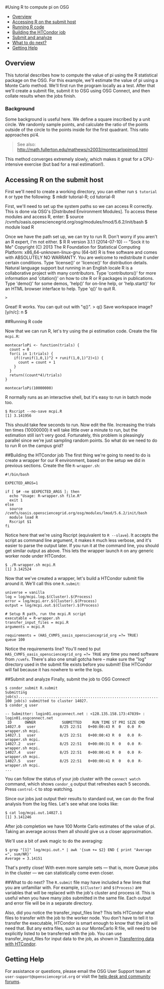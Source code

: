 #Using R to compute pi on OSG

   * [Overview](#overview)
   * [Accessing R on the submit host](#accessing-r-on-the-submit-host)
   * [Running R code](#running-r-code)
   * [Building the HTCondor job](#building-the-htcondor-job)
   * [Submit and analyze](#submit-and-analyze)
   * [What to do next?](#what-to-do-next)
   * [Getting Help](#getting-help)


## Overview
This tutorial describes how to compute the value of pi using the R statistical package on the OSG. For this example, we'll estimate the value of pi using a Monte Carlo method. We'll first run the program locally as a test.  After that we'll create a submit file, submit it to OSG using OSG Connect, and then collate results when the jobs finish.

### Background
Some background is useful here. We define a square inscribed by a unit circle. We randomly sample points, and calculate the ratio of the points outside of the circle to the points inside for the first quadrant. This ratio approaches pi/4.

> See also: http://math.fullerton.edu/mathews/n2003/montecarlopimod.html

This method converges extremely slowly, which makes it great for a CPU-intensive exercise (but bad for a real estimation!).

## Accessing R on the submit host
First we'll need to create a working directory, you can either run `$ tutorial R` or type the following:
	$ mkdir tutorial-R; cd tutorial-R

First, we'll need to set up the system paths so we can access R correctly. This is done via OSG's [Distributed Environment Modules]. To access these modules and access R, enter:
	$ source /cvmfs/oasis.opensciencegrid.org/osg/modules/lmod/5.6.2/init/bash
	$ module load R

Once we have the path set up, we can try to run R. Don't worry if you aren't an R expert, I'm not either.
	$ R
	R version 3.1.1 (2014-07-10) -- "Sock it to Me"
	Copyright (C) 2013 The R Foundation for Statistical Computing
	Platform: x86_64-unknown-linux-gnu (64-bit)
	R is free software and comes with ABSOLUTELY NO WARRANTY.
	You are welcome to redistribute it under certain conditions.
	Type 'license()' or 'licence()' for distribution details.
	  Natural language support but running in an English locale
	R is a collaborative project with many contributors.
	Type 'contributors()' for more information and
	'citation()' on how to cite R or R packages in publications.
	Type 'demo()' for some demos, 'help()' for on-line help, or
	'help.start()' for an HTML browser interface to help.
	Type 'q()' to quit R.
		 
	>

Great! R works. You can quit out with "q()". 
	> q()
	Save workspace image? [y/n/c]: n
	$

##Running R code

Now that we can run R, let's try using the pi estimation code. Create the file `mcpi.R`:

	montecarloPi <- function(trials) {
	  count = 0
	  for(i in 1:trials) {
	    if((runif(1,0,1)^2 + runif(1,0,1)^2)<1) {
	      count = count + 1
	    }
	  }
	  return((count*4)/trials)
	}
	
	montecarloPi(10000000)

R normally runs as an interactive shell, but it's easy to run in batch mode too.

	$ Rscript --no-save mcpi.R
	[1] 3.141956

This should take few seconds to run. Now edit the file. Increasing the trials ten times (10000000) it will take little over a minute to run, but the estimation still isn't very good. Fortunately, this problem is pleasingly parallel since we're just sampling random points. So what do we need to do to run R on the campus grid?

##Building the HTCondor job
The first thing we're going to need to do is create a wrapper for our R environment, based on the setup we did in previous sections. Create the file `R-wrapper.sh`:

	#!/bin/bash
	 
	EXPECTED_ARGS=1
	 
	if [ $# -ne $EXPECTED_ARGS ]; then
	  echo "Usage: R-wrapper.sh file.R"
	  exit 1
	else
	  source /cvmfs/oasis.opensciencegrid.org/osg/modules/lmod/5.6.2/init/bash
	  module load R
	  Rscript $1
	fi

Notice here that we're using Rscript (equivalent to `R --slave`). It accepts the script as command line argument, it makes `R` much less verbose, and it's easier to parse the output later. If you run it at the command line, you should get similar output as above. This lets the wrapper launch `R` on any generic worker node under HTCondor.

	$ ./R-wrapper.sh mcpi.R
	[1] 3.142524

Now that we've created a wrapper, let's build a HTCondor submit file around it. We'll call this one `R.submit`:

	universe = vanilla
	log = log/mcpi.log.$(Cluster).$(Process)
	error = log/mcpi.err.$(Cluster).$(Process)
	output = log/mcpi.out.$(Cluster).$(Process)
		 
	# Setup R path, run the mcpi.R script
	executable = R-wrapper.sh
	transfer_input_files = mcpi.R
	arguments = mcpi.R
		 
	requirements = (HAS_CVMFS_oasis_opensciencegrid_org =?= TRUE)
	queue 100 

Notice the requirements line? You'll need to put `HAS_CVMFS_oasis_opensciencegrid_org =?= TRUE` any time you need software from `/cvmfs`. There's also one small gotcha here – make sure the "log" directory used in the submit file exists before you submit! Else HTCondor will fail because it has nowhere to write the logs.

##Submit and analyze
Finally, submit the job to OSG Connect!

	$ condor_submit R.submit
	Submitting job(s)....................................................................................................
	100 job(s) submitted to cluster 14027.
	$ condor_q user
	 
	-- Submitter: login01.osgconnect.net : <128.135.158.173:47839> : login01.osgconnect.net
	 ID      OWNER            SUBMITTED     RUN_TIME ST PRI SIZE CMD
	14027.0   user           8/25 22:51   0+00:00:43 R  0   0.0  R-wrapper.sh mcpi.
	14027.1   user           8/25 22:51   0+00:00:43 R  0   0.0  R-wrapper.sh mcpi.
	14027.2   user           8/25 22:51   0+00:00:31 R  0   0.0  R-wrapper.sh mcpi.
	14027.4   user           8/25 22:51   0+00:00:41 R  0   0.0  R-wrapper.sh mcpi.
	14027.5   user           8/25 22:51   0+00:00:41 R  0   0.0  R-wrapper.sh mcpi.
	...

You can follow the status of your job cluster with the `connect watch` command, which shows `condor_q` output that refreshes each 5 seconds.  Press `control-C` to stop watching.

Since our jobs just output their results to standard out, we can do the final analysis from the log files. Let's see what one looks like:

	$ cat log/mcpi.out.14027.1
	[1] 3.141246

After job completion we have 100 Monte Carlo estimates of the value of pi. Taking an average across them all should give us a closer approximation.

We'll use a bit of awk magic to do the averaging:

	$ grep "[1]" log/mcpi.out.* | awk '{sum += $2} END { print "Average =", sum/NR}'
	Average = 3.14151

That's pretty close! With even more sample sets — that is, more Queue jobs in the cluster — we can statistically come even closer.

##What to do next?
The `R.submit` file may have included a few lines that you are unfamiliar with.  For example, `$(Cluster)` and `$(Process)` are variables that will be replaced with the job's cluster and process id.  This is useful when you have many jobs submitted in the same file.  Each output and error file will be in a separate directory.

Also, did you notice the transfer_input_files line?  This tells HTCondor what files to transfer with the job to the worker node.  You don't have to tell it to transfer the executable, HTCondor is smart enough to know that the job will need that.  But any extra files, such as our MonteCarlo R file, will need to be explicitly listed to be transferred with the job.  You can use transfer_input_files for input data to the job, as shown in [Transferring data with HTCondor](https://github.com/OSGConnect/tutorial-htcondor_transfer).

## Getting Help
For assistance or questions, please email the OSG User Support team  at `user-support@opensciencegrid.org` or visit the [help desk and community forums](http://support.opensciencegrid.org).
